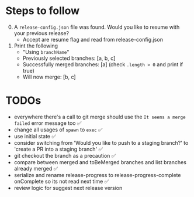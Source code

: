 # Steps to follow

0. A `release-config.json` file was found. Would you like to resume with your previous release?
   - Accept are resume flag and read from release-config.json
1. Print the following
   - "Using `branchName`"
   - Previously selected branches: [a, b, c]
   - Successfully merged branches: [a] (check `.length > 0` and print if true)
   - Will now merge: [b, c]

# TODOs

- everywhere there's a call to git merge should use the `It seems a merge failed` error message too ✅
- change all usages of `spawn` to `exec` ✅
- use initial state ✅
- consider switching from 'Would you like to push to a staging branch?' to 'create a PR into a staging branch' ✅
- git checkout the branch as a precaution ✅
- compare between merged and toBeMerged branches and list branches already merged ✅
- serialize and rename release-progress to release-progress-complete onComplete so its not read next time ✅
- review logic for suggest next release version
